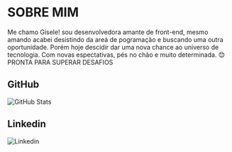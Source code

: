
# SOBRE MIM 

Me chamo Gisele! sou desenvolvedora amante de front-end, mesmo amando acabei desistindo da areá de pogramação e buscando uma outra oportunidade. Porém hoje descidir dar uma nova chance ao universo de tecnologia. Com novas espectativas, pés no chão e muito determinada. 
😊 PRONTA PARA SUPERAR DESAFIOS 

## GitHub 
![GitHub Stats](https://github.com/Gihzx)

## Linkedin
![Linkedin](https://www.linkedin.com/in/gisele-oliveira-708409289/)